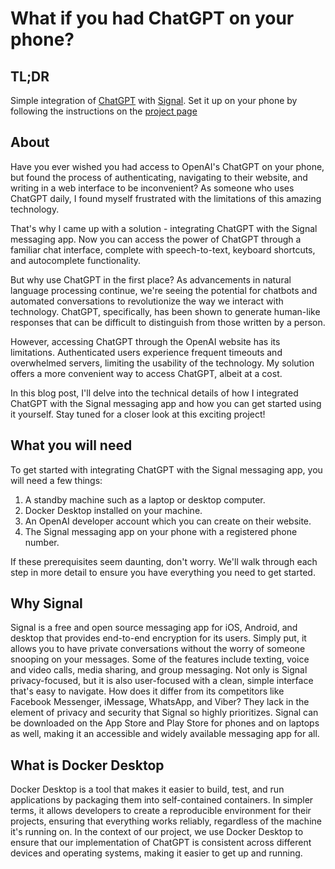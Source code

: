 # What if you had ChatGPT on your phone?

## TL;DR

Simple integration of [ChatGPT](https://openai.com/blog/chatgpt) with [Signal](https://signal.org).
Set it up on your phone by following the instructions on the [project page](https://github.com/nichelia/chatbot)

## About

Have you ever wished you had access to OpenAI's ChatGPT on your phone, but found the process of authenticating, navigating to their website, and writing in a web interface to be inconvenient? As someone who uses ChatGPT daily, I found myself frustrated with the limitations of this amazing technology.

That's why I came up with a solution - integrating ChatGPT with the Signal messaging app. Now you can access the power of ChatGPT through a familiar chat interface, complete with speech-to-text, keyboard shortcuts, and autocomplete functionality.

But why use ChatGPT in the first place? As advancements in natural language processing continue, we're seeing the potential for chatbots and automated conversations to revolutionize the way we interact with technology. ChatGPT, specifically, has been shown to generate human-like responses that can be difficult to distinguish from those written by a person.

However, accessing ChatGPT through the OpenAI website has its limitations. Authenticated users experience frequent timeouts and overwhelmed servers, limiting the usability of the technology. My solution offers a more convenient way to access ChatGPT, albeit at a cost.

In this blog post, I'll delve into the technical details of how I integrated ChatGPT with the Signal messaging app and how you can get started using it yourself. Stay tuned for a closer look at this exciting project!

## What you will need

To get started with integrating ChatGPT with the Signal messaging app, you will need a few things:

1. A standby machine such as a laptop or desktop computer.
2. Docker Desktop installed on your machine.
3. An OpenAI developer account which you can create on their website.
4. The Signal messaging app on your phone with a registered phone number.

If these prerequisites seem daunting, don't worry. We'll walk through each step in more detail to ensure you have everything you need to get started.

## Why Signal

Signal is a free and open source messaging app for iOS, Android, and desktop that provides end-to-end encryption for its users. Simply put, it allows you to have private conversations without the worry of someone snooping on your messages. Some of the features include texting, voice and video calls, media sharing, and group messaging. Not only is Signal privacy-focused, but it is also user-focused with a clean, simple interface that's easy to navigate. How does it differ from its competitors like Facebook Messenger, iMessage, WhatsApp, and Viber? They lack in the element of privacy and security that Signal so highly prioritizes. Signal can be downloaded on the App Store and Play Store for phones and on laptops as well, making it an accessible and widely available messaging app for all.

## What is Docker Desktop

Docker Desktop is a tool that makes it easier to build, test, and run applications by packaging them into self-contained containers. In simpler terms, it allows developers to create a reproducible environment for their projects, ensuring that everything works reliably, regardless of the machine it's running on. In the context of our project, we use Docker Desktop to ensure that our implementation of ChatGPT is consistent across different devices and operating systems, making it easier to get up and running.